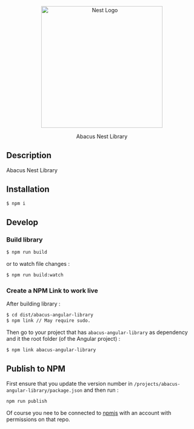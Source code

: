 <p align="center">
  <a href="http://nestjs.com/" target="blank"><img src="https://nestjs.com/img/logo_text.svg" width="320" alt="Nest Logo" /></a>
</p>

<p align="center">Abacus Nest Library</p>
 
## Description

Abacus Nest Library


## Installation

```bash
$ npm i
```

## Develop

### Build library

```bash
$ npm run build
```

or to watch file changes :
```bash
$ npm run build:watch
```

### Create a NPM Link to work live

After building library :
```bash
$ cd dist/abacus-angular-library
$ npm link // May require sudo.
```
Then go to your project that has `abacus-angular-library` as dependency and it the root folder (of the Angular project) :

```bash
$ npm link abacus-angular-library
```

## Publish to NPM

First ensure that you update the version number in `/projects/abacus-angular-library/package.json` and then run :

```bash
npm run publish
```

Of course you nee to be connected to [npmjs](https://www.npmjs.com/) with an account with permissions on that repo.
